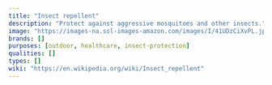 ```yaml
---
title: "Insect repellent"
description: "Protect against aggressive mosquitoes and other insects."
image: "https://images-na.ssl-images-amazon.com/images/I/41UDzCiXvPL.jpg"
brands: []
purposes: [outdoor, healthcare, insect-protection]
qualities: []
types: []
wiki: "https://en.wikipedia.org/wiki/Insect_repellent"
---
```

